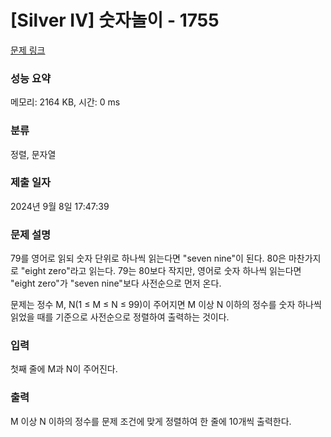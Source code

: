 # [Silver IV] 숫자놀이 - 1755 

[문제 링크](https://www.acmicpc.net/problem/1755) 

### 성능 요약

메모리: 2164 KB, 시간: 0 ms

### 분류

정렬, 문자열

### 제출 일자

2024년 9월 8일 17:47:39

### 문제 설명

<p>79를 영어로 읽되 숫자 단위로 하나씩 읽는다면 "seven nine"이 된다. 80은 마찬가지로 "eight zero"라고 읽는다. 79는 80보다 작지만, 영어로 숫자 하나씩 읽는다면 "eight zero"가 "seven nine"보다 사전순으로 먼저 온다.</p>

<p>문제는 정수 M, N(1 ≤ M ≤ N ≤ 99)이 주어지면 M 이상 N 이하의 정수를 숫자 하나씩 읽었을 때를 기준으로 사전순으로 정렬하여 출력하는 것이다.</p>

### 입력 

 <p>첫째 줄에 M과 N이 주어진다.</p>

### 출력 

 <p>M 이상 N 이하의 정수를 문제 조건에 맞게 정렬하여 한 줄에 10개씩 출력한다.</p>

